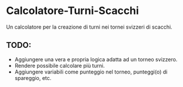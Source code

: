 # Calcolatore-Turni-Scacchi
Un calcolatore per la creazione di turni nei tornei svizzeri di scacchi.

## TODO:
- Aggiungere una vera e propria logica adatta ad un torneo svizzero.
- Rendere possibile calcolare più turni.
- Aggiungere variabili come punteggio nel torneo, punteggi(o) di spareggio, etc.
